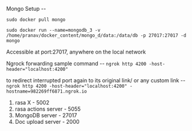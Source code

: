 Mongo Setup -- 

`sudo docker pull mongo`

`sudo docker run --name=mongodb_3 -v /home/pranav/docker_content/mongo_d/data:/data/db -p 27017:27017 -d mongo`

Accessible at port:27017, anywhere on the local network

Ngrock forwarding
sample command -- `ngrok http 4200 -host-header="localhost:4200"`

to redirect interrupted port again to its original link/ or any custom link -- `ngrok http 4200 -host-header="localhost:4200" -hostname=982269ff6871.ngrok.io`

1. rasa X - 5002
2. rasa actions server - 5055
3. MongoDB server - 27017
4. Doc upload server - 2000